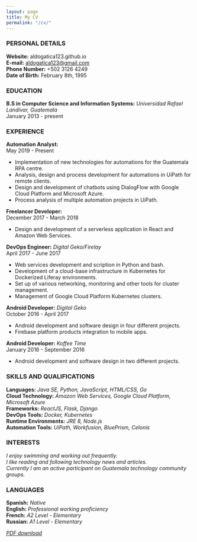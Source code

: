 ```yaml
---
layout: page  
title: My CV  
permalink: "/cv/"
---
```



### PERSONAL DETAILS

**Website:** aldogatica123.github.io  
**E-mail:** aldogatica123@gmail.com  
**Phone Number:** +502 3126 4249  
**Date of Birth:** February 8th, 1995  

### EDUCATION

**B.S in Computer Science and Information Systems:** _Universidad Rafael Landívar, Guatemala_  
January 2013 - present

### EXPERIENCE

**Automation Analyst:**  
May 2019 - Present

- Implementation of new technologies for automations for the Guatemala RPA centre.  
- Analysis, design and process development for automations in UiPath for remote clients.   
- Design and development of chatbots using DialogFlow with Google Cloud Platform and Microsoft Azure.
- Process analysis of multiple automation projects in UiPath.

**Freelancer Developer:**  
December 2017 - March 2018  

- Design and development of a serverless application in React and Amazon Web Services.

**DevOps Engineer:** _Digital Geko/Firelay_  
April 2017 - June 2017

- Web services development and scription in Python and bash.  
- Development of a cloud-base infrastructure in Kubernetes for Dockerized Liferay environments.  
- Set up of various networking, monitoring and other tools for cluster management.  
- Management of Google Cloud Platform Kubernetes clusters.  

**Android Developer:** _Digital Geko_  
October 2016 - April 2017  

- Android development and software design in four different projects.  
- Firebase platform products integration to mobile apps.  


**Android Developer:** _Koffee Time_  
January 2016 - September 2016  

- Android development and software design in two different projects.  

### SKILLS AND QUALIFICATIONS

**Languages:**              _Java SE, Python, JavaScript, HTML/CSS, Go_  
**Cloud Technology:**       _Amazon Web Services, Google Cloud Platform, Microsoft Azure_  
**Frameworks:**             _ReactJS, Flask, Django_  
**DevOps Tools:**           _Docker, Kubernetes_  
**Runtime Environments:**   _JRE 8, Node.js_  
**Automation Tools:**       _UiPath, Workfusion, BluePrism, Celonis_  

### INTERESTS

_I enjoy swimming and working out frequently._  
_I like reading and following technology news and articles._   
_Currently I am an active participant on Guatemala technology community groups._  

### LANGUAGES

**Spanish:**    _Native_  
**English:**    _Professional working proficiency_  
**French:**     _A2 Level - Elementary_  
**Russian:**    _A1 Level - Elementary_


[_PDF download_][pdf-link]

[pdf-link]: /assets/files/CV_2021_en.pdf